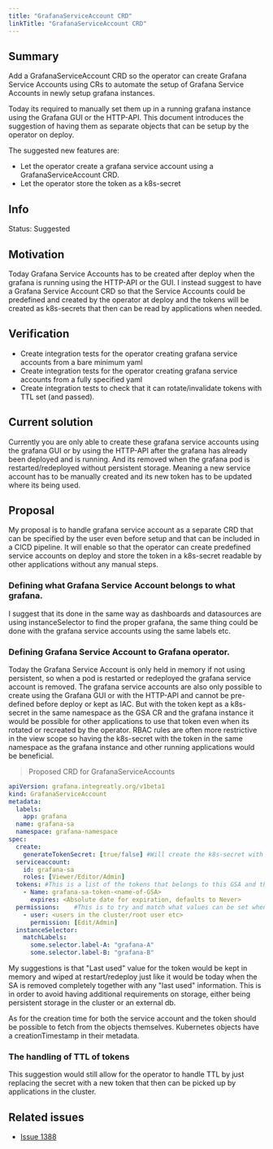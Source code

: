 ```yaml
---
title: "GrafanaServiceAccount CRD"
linkTitle: "GrafanaServiceAccount CRD"
---
```


## Summary

Add a GrafanaServiceAccount CRD so the operator can create Grafana Service Accounts using CRs to automate the setup of Grafana Service Accounts in newly setup grafana instances. 

Today its required to manually set them up in a running grafana instance using the Grafana GUI or the HTTP-API. This document introduces the suggestion of having them as separate objects that can be setup by the operator on deploy.

The suggested new features are:
* Let the operator create a grafana service account using a GrafanaServiceAccount CRD.
* Let the operator store the token as a k8s-secret

## Info

Status: Suggested

## Motivation

Today Grafana Service Accounts has to be created after deploy when the grafana is running using the HTTP-API or the GUI. I instead suggest to have a Grafana Service Account CRD so that the Service Accounts could be predefined and created by the operator at deploy and the tokens will be created as k8s-secrets that then can be read by applications when needed.

## Verification

- Create integration tests for the operator creating grafana service accounts from a bare minimum yaml
- Create integration tests for the operator creating grafana service accounts from a fully specified yaml
- Create integration tests to check that it can rotate/invalidate tokens with TTL set (and passed).

## Current solution

Currently you are only able to create these grafana service accounts using the grafana GUI or by using the HTTP-API after the grafana has already been deployed and is running. And its removed when the grafana pod is restarted/redeployed without persistent storage. Meaning a new service account has to be manually created and its new token has to be updated where its being used.

## Proposal

My proposal is to handle grafana service account as a separate CRD that can be specified by the user even before setup and that can be included in a CICD pipeline. It will enable so that the operator can create predefined service accounts on deploy and store the token in a k8s-secret readable by other applications without any manual steps.

### Defining what Grafana Service Account belongs to what grafana.
I suggest that its done in the same way as dashboards and datasources are using instanceSelector to find the proper grafana, the same thing could be done with the grafana service accounts using the same labels etc.

### Defining Grafana Service Account to Grafana operator.

Today the Grafana Service Account is only held in memory if not using persistent, so when a pod is restarted or redeployed the grafana service account is removed. The grafana service accounts are also only possible to create using the Grafana GUI or with the HTTP-API and cannot be pre-defined before deploy or kept as IAC. But with the token kept as a k8s-secret in the same namespace as the GSA CR and the grafana instance it would be possible for other applications to use that token even when its rotated or recreated by the operator. RBAC rules are often more restrictive in the view scope so having the k8s-secret with the token in the same namespace as the grafana instance and other running applications would be beneficial.

> Proposed CRD for GrafanaServiceAccounts

```.yaml
apiVersion: grafana.integreatly.org/v1beta1
kind: GrafanaServiceAccount
metadata:
  labels:
    app: grafana
  name: grafana-sa
  namespace: grafana-namespace
spec:
  create:
    generateTokenSecret: [true/false] #Will create the k8s-secret with a default name if true. Defaults to true.
  serviceaccount:
    id: grafana-sa
    roles: [Viewer/Editor/Admin]
  tokens: #This is a list of the tokens that belongs to this GSA and that the operator should create k8s-secrets with tokens for with the names specified. If not specified it would default to creating a token in a k8s-secret with a default name if spec.create.generateTokenSecret is true.
    - Name: grafana-sa-token-<name-of-GSA>
      expires: <Absolute date for expiration, defaults to Never>
  permissions:    #This is to try and match what values can be set when creating GSA in the GUI where you can set different permissions for users and groups.
    - user: <users in the cluster/root user etc>
      permission: [Edit/Admin]
  instanceSelector:
    matchLabels:
      some.selector.label-A: "grafana-A"
      some.selector.label-B: "grafana-B"
```

My suggestions is that "Last used" value for the token would be kept in memory and wiped at restart/redeploy just like it would be today when the SA is removed completely together with any "last used" information. This is in order to avoid having additional requirements on storage, either being persistent storage in the cluster or an external db.

As for the creation time for both the service account and the token should be possible to fetch from the objects themselves. Kubernetes objects have a creationTimestamp in their metadata.

### The handling of TTL of tokens
This suggestion would still allow for the operator to handle TTL by just replacing the secret with a new token that then can be picked up by applications in the cluster.
    


## Related issues

- [Issue 1388](https://github.com/grafana/grafana-operator/issues/1388)
